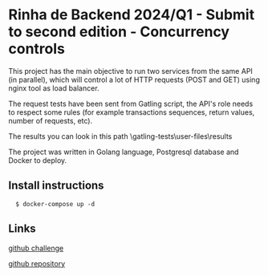 
# Rinha de Backend 2024/Q1 - Submit to second edition - Concurrency controls

This project has the main objective to run two services from the same API (in parallel), which will control a lot of HTTP requests (POST and GET) using nginx tool as load balancer.

The request tests have been sent from Gatling script, the API's role needs to respect some rules (for example transactions sequences, return values, number of requests, etc). 

The results you can look in this path \gatling-tests\user-files\results

The project was written in Golang language, Postgresql database and Docker to deploy. 



## Install instructions


```
  $ docker-compose up -d
```



## Links
[github challenge](https://github.com/zanfranceschi/rinha-de-backend-2024-q1)

[github repository](https://github.com/rp83t1/rinha-de-backend-2024-q1)
